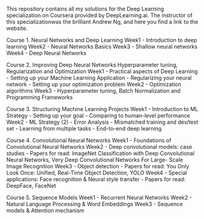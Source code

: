 This repository contains all my solutions for the Deep Learning specialization on Coursera provided by DeepLearning.ai. The instructor of this specializationwas the brilliant Andrew Ng, and here you find a link to the website.

Course 1. Neural Networks and Deep Learning
Week1 - Introduction to deep learning
Week2 - Neural Networks Basics
Week3 - Shallow neural networks
Week4 - Deep Neural Networks

Course 2. Improving Deep Neural Networks Hyperparameter tuning, Regularization and Optimization
Week1 - Practical aspects of Deep Learning - Setting up your Machine Learning Application - Regularizing your neural network - Setting up your optimization problem
Week2 - Optimization algorithms
Week3 - Hyperparameter tuning, Batch Normalization and Programming Frameworks

Course 3. Structuring Machine Learning Projects
Week1 - Introduction to ML Strategy - Setting up your goal - Comparing to human-level performance
Week2 - ML Strategy (2) - Error Analysis - Mismatched training and dev/test set - Learning from multiple tasks - End-to-end deep learning

Course 4. Convolutional Neural Networks
Week1 - Foundations of Convolutional Neural Networks
Week2 - Deep convolutional models: case studies - Papers for read: ImageNet Classification with Deep Convolutional Neural Networks, Very Deep Convolutional Networks For Large-
Scale Image Recognition
Week3 - Object detection - Papers for read: You Only Look Once: Unified, Real-Time Object Detection, YOLO
Week4 - Special applications: Face recognition & Neural style transfer - Papers for read: DeepFace, FaceNet

Course 5. Sequence Models
Week1 - Recurrent Neural Networks
Week2 - Natural Language Processing & Word Embeddings
Week3 - Sequence models & Attention mechanism
